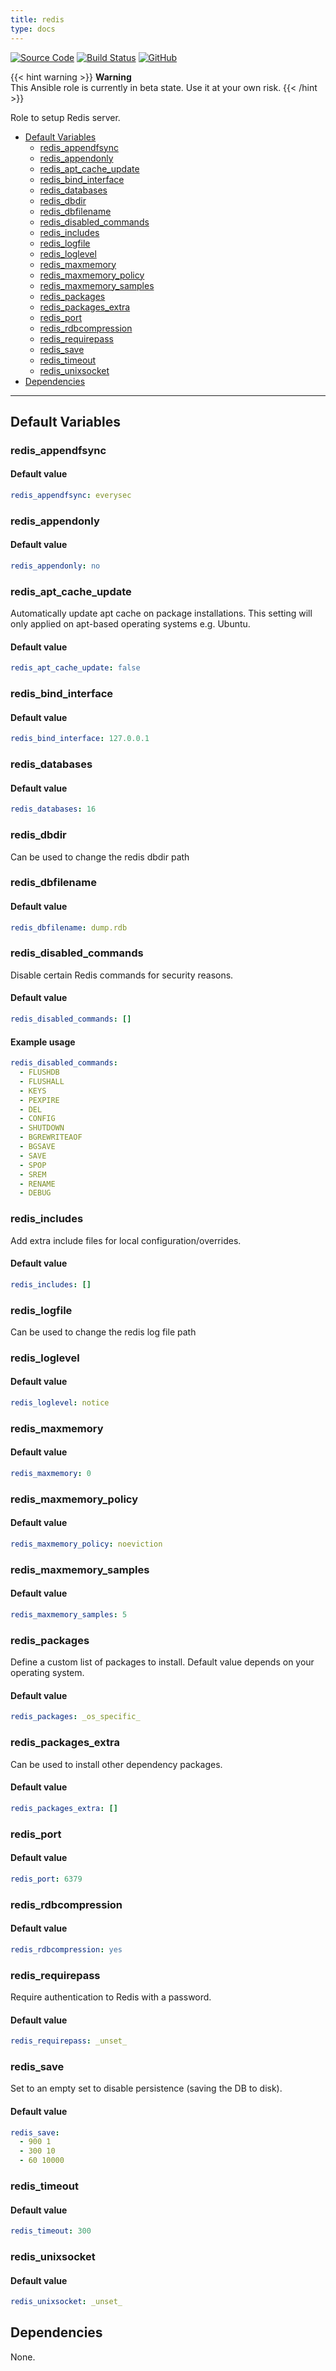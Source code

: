 ```yaml
---
title: redis
type: docs
---
```


[![Source Code](https://img.shields.io/badge/github-source%20code-blue?logo=github&logoColor=white)](https://github.com/owncloud-ansible/redis) [![Build Status](https://drone.owncloud.com/api/badges/owncloud-ansible/redis/status.svg)](https://drone.owncloud.com/owncloud-ansible/redis) [![GitHub](https://img.shields.io/github/license/owncloud-ansible/redis)](https://github.com/owncloud-ansible/redis/blob/main/LICENSE) 

{{< hint warning >}} __Warning__<br/> This Ansible role is currently in beta state. Use it at your own risk. {{< /hint >}} 

Role to setup Redis server.

* [Default Variables](#default-variables)
  * [redis_appendfsync](#redis_appendfsync)
  * [redis_appendonly](#redis_appendonly)
  * [redis_apt_cache_update](#redis_apt_cache_update)
  * [redis_bind_interface](#redis_bind_interface)
  * [redis_databases](#redis_databases)
  * [redis_dbdir](#redis_dbdir)
  * [redis_dbfilename](#redis_dbfilename)
  * [redis_disabled_commands](#redis_disabled_commands)
  * [redis_includes](#redis_includes)
  * [redis_logfile](#redis_logfile)
  * [redis_loglevel](#redis_loglevel)
  * [redis_maxmemory](#redis_maxmemory)
  * [redis_maxmemory_policy](#redis_maxmemory_policy)
  * [redis_maxmemory_samples](#redis_maxmemory_samples)
  * [redis_packages](#redis_packages)
  * [redis_packages_extra](#redis_packages_extra)
  * [redis_port](#redis_port)
  * [redis_rdbcompression](#redis_rdbcompression)
  * [redis_requirepass](#redis_requirepass)
  * [redis_save](#redis_save)
  * [redis_timeout](#redis_timeout)
  * [redis_unixsocket](#redis_unixsocket)
* [Dependencies](#dependencies)

---

## Default Variables

### redis_appendfsync

#### Default value

```YAML
redis_appendfsync: everysec
```

### redis_appendonly

#### Default value

```YAML
redis_appendonly: no
```

### redis_apt_cache_update

Automatically update apt cache on package installations. This setting will only applied on apt-based operating systems e.g. Ubuntu.

#### Default value

```YAML
redis_apt_cache_update: false
```

### redis_bind_interface

#### Default value

```YAML
redis_bind_interface: 127.0.0.1
```

### redis_databases

#### Default value

```YAML
redis_databases: 16
```

### redis_dbdir

Can be used to change the redis dbdir path

### redis_dbfilename

#### Default value

```YAML
redis_dbfilename: dump.rdb
```

### redis_disabled_commands

Disable certain Redis commands for security reasons.

#### Default value

```YAML
redis_disabled_commands: []
```

#### Example usage

```YAML
redis_disabled_commands:
  - FLUSHDB
  - FLUSHALL
  - KEYS
  - PEXPIRE
  - DEL
  - CONFIG
  - SHUTDOWN
  - BGREWRITEAOF
  - BGSAVE
  - SAVE
  - SPOP
  - SREM
  - RENAME
  - DEBUG
```

### redis_includes

Add extra include files for local configuration/overrides.

#### Default value

```YAML
redis_includes: []
```

### redis_logfile

Can be used to change the redis log file path

### redis_loglevel

#### Default value

```YAML
redis_loglevel: notice
```

### redis_maxmemory

#### Default value

```YAML
redis_maxmemory: 0
```

### redis_maxmemory_policy

#### Default value

```YAML
redis_maxmemory_policy: noeviction
```

### redis_maxmemory_samples

#### Default value

```YAML
redis_maxmemory_samples: 5
```

### redis_packages

Define a custom list of packages to install. Default value depends on your operating system.

#### Default value

```YAML
redis_packages: _os_specific_
```

### redis_packages_extra

Can be used to install other dependency packages.

#### Default value

```YAML
redis_packages_extra: []
```

### redis_port

#### Default value

```YAML
redis_port: 6379
```

### redis_rdbcompression

#### Default value

```YAML
redis_rdbcompression: yes
```

### redis_requirepass

Require authentication to Redis with a password.

#### Default value

```YAML
redis_requirepass: _unset_
```

### redis_save

Set to an empty set to disable persistence (saving the DB to disk).

#### Default value

```YAML
redis_save:
  - 900 1
  - 300 10
  - 60 10000
```

### redis_timeout

#### Default value

```YAML
redis_timeout: 300
```

### redis_unixsocket

#### Default value

```YAML
redis_unixsocket: _unset_
```

## Dependencies

None.
